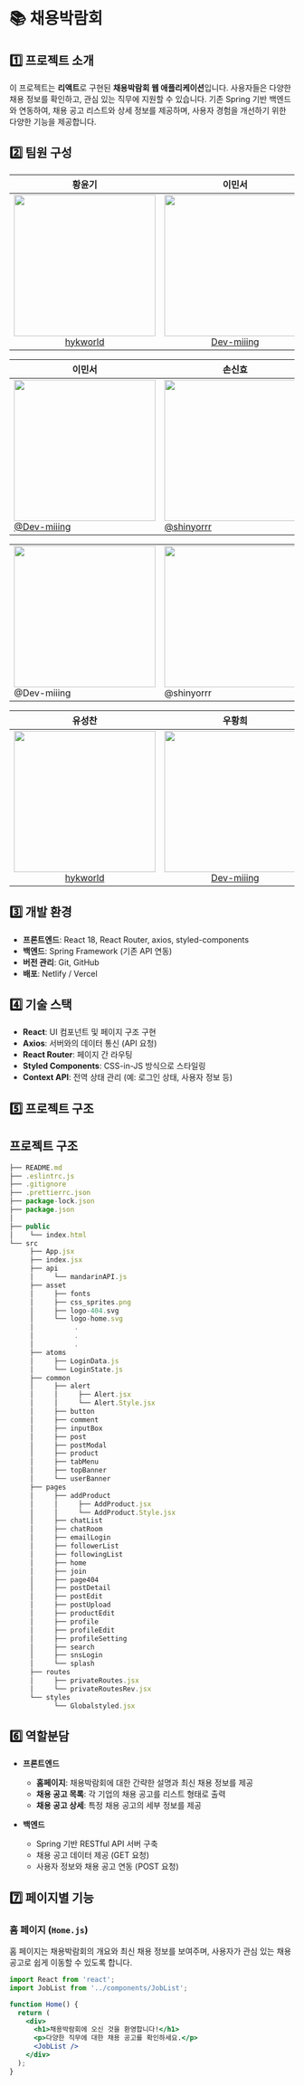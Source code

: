 # 📚 채용박람회

## 1️⃣ 프로젝트 소개

이 프로젝트는 **리액트**로 구현된 **채용박람회 웹 애플리케이션**입니다. 사용자들은 다양한 채용 정보를 확인하고, 관심 있는 직무에 지원할 수 있습니다. 기존 Spring 기반 백엔드와 연동하여, 채용 공고 리스트와 상세 정보를 제공하며, 사용자 경험을 개선하기 위한 다양한 기능을 제공합니다.

## 2️⃣ 팀원 구성

| 황윤기 | 이민서 | 손신효 |
|--------|--------|--------|
| <div align="center"><a href="https://github.com/hykworld"><img src="https://avatars.githubusercontent.com/u/70290522" width="250" height="250" /></a><br><a href="https://github.com/hykworld">hykworld</a></div> | <div align="center"><a href="https://github.com/Dev-miiing"><img src="https://avatars.githubusercontent.com/u/74334443" width="250" height="250" /></a><br><a href="https://github.com/Dev-miiing">Dev-miiing</a></div> | <div align="center"><a href="https://github.com/shinyorrr"><img src="https://avatars.githubusercontent.com/u/71862647" width="250" height="250" /></a><br><a href="https://github.com/shinyorrr">shinyorrr</a></div> |

<div align="center">

| 이민서 | 손신효 |
|--------|--------|
| [<img src="https://avatars.githubusercontent.com/u/74334443?v=4" height=250 width=250> <br/> @Dev-miiing](https://github.com/Dev-miiing) | [<img src="https://avatars.githubusercontent.com/u/71862647?v=4" height=250 width=250> <br/> @shinyorrr](https://github.com/shinyorrr) |

</div>

<div align="center">
  <table>
    <tr>
      <td>
        <a href="https://github.com/Dev-miiing">
          <img src="https://avatars.githubusercontent.com/u/74334443?v=4" height="250" width="250">
        </a>
        <br/> @Dev-miiing
      </td>
      <td>
        <a href="https://github.com/shinyorrr">
          <img src="https://avatars.githubusercontent.com/u/71862647?v=4" height="250" width="250">
        </a>
        <br/> @shinyorrr
      </td>
    </tr>
  </table>
</div>



| 유성찬 | 우황희 | 김호관 |
|--------|--------|--------|
| <div align="center"><a href="https://github.com/hykworld"><img src="https://avatars.githubusercontent.com/u/70290522" width="250" height="250" /></a><br><a href="https://github.com/hykworld">hykworld</a></div> | <div align="center"><a href="https://github.com/Dev-miiing"><img src="https://avatars.githubusercontent.com/u/74334443" width="250" height="250" /></a><br><a href="https://github.com/Dev-miiing">Dev-miiing</a></div> | <div align="center"><a href="https://github.com/shinyorrr"><img src="https://avatars.githubusercontent.com/u/71862647" width="250" height="250" /></a><br><a href="https://github.com/shinyorrr">shinyorrr</a></div> |


## 3️⃣ 개발 환경

- **프론트엔드**: React 18, React Router, axios, styled-components
- **백엔드**: Spring Framework (기존 API 연동)
- **버전 관리**: Git, GitHub
- **배포**: Netlify / Vercel

## 4️⃣ 기술 스택

- **React**: UI 컴포넌트 및 페이지 구조 구현
- **Axios**: 서버와의 데이터 통신 (API 요청)
- **React Router**: 페이지 간 라우팅
- **Styled Components**: CSS-in-JS 방식으로 스타일링
- **Context API**: 전역 상태 관리 (예: 로그인 상태, 사용자 정보 등)

## 5️⃣ 프로젝트 구조

## 프로젝트 구조

```jsx
├── README.md
├── .eslintrc.js
├── .gitignore
├── .prettierrc.json
├── package-lock.json
├── package.json
│
├── public
│    └── index.html
└── src
     ├── App.jsx
     ├── index.jsx
     ├── api
     │     └── mandarinAPI.js
     ├── asset
     │     ├── fonts
     │     ├── css_sprites.png
     │     ├── logo-404.svg
     │     └── logo-home.svg
     │          .
     │          .
     │          .
     ├── atoms
     │     ├── LoginData.js
     │     └── LoginState.js
     ├── common
     │     ├── alert
     │     │     ├── Alert.jsx
     │     │     └── Alert.Style.jsx
     │     ├── button
     │     ├── comment
     │     ├── inputBox
     │     ├── post
     │     ├── postModal
     │     ├── product
     │     ├── tabMenu
     │     ├── topBanner
     │     └── userBanner
     ├── pages
     │     ├── addProduct
     │     │     ├── AddProduct.jsx
     │     │     └── AddProduct.Style.jsx
     │     ├── chatList
     │     ├── chatRoom
     │     ├── emailLogin
     │     ├── followerList
     │     ├── followingList
     │     ├── home
     │     ├── join
     │     ├── page404
     │     ├── postDetail
     │     ├── postEdit
     │     ├── postUpload
     │     ├── productEdit
     │     ├── profile
     │     ├── profileEdit
     │     ├── profileSetting
     │     ├── search
     │     ├── snsLogin
     │     └── splash
     ├── routes
     │     ├── privateRoutes.jsx
     │     └── privateRoutesRev.jsx  
     └── styles
           └── Globalstyled.jsx
```

## 6️⃣ 역할분담

- **프론트엔드**
  - **홈페이지**: 채용박람회에 대한 간략한 설명과 최신 채용 정보를 제공
  - **채용 공고 목록**: 각 기업의 채용 공고를 리스트 형태로 출력
  - **채용 공고 상세**: 특정 채용 공고의 세부 정보를 제공

- **백엔드**
  - Spring 기반 RESTful API 서버 구축
  - 채용 공고 데이터 제공 (GET 요청)
  - 사용자 정보와 채용 공고 연동 (POST 요청)

## 7️⃣ 페이지별 기능

### 홈 페이지 (`Home.js`)
홈 페이지는 채용박람회의 개요와 최신 채용 정보를 보여주며, 사용자가 관심 있는 채용 공고로 쉽게 이동할 수 있도록 합니다.

```jsx
import React from 'react';
import JobList from '../components/JobList';

function Home() {
  return (
    <div>
      <h1>채용박람회에 오신 것을 환영합니다!</h1>
      <p>다양한 직무에 대한 채용 공고를 확인하세요.</p>
      <JobList />
    </div>
  );
}
